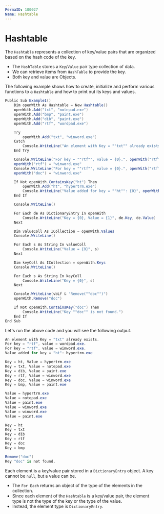 ```yaml
---
PermaID: 100027
Name: Hashtable
---
```


# Hashtable

The `Hashtable` represents a collection of key/value pairs that are organized based on the hash code of the key.

 - The `HashTable` stores a `Key`/`Value` pair type collection of data. 
 - We can retrieve items from `HashTable` to provide the key. 
 - Both key and value are Objects.

The following example shows how to create, initialize and perform various functions to a `Hashtable` and how to print out its keys and values.

```csharp
Public Sub Example1()
    Dim openWith As Hashtable = New Hashtable()
    openWith.Add("txt", "notepad.exe")
    openWith.Add("bmp", "paint.exe")
    openWith.Add("dib", "paint.exe")
    openWith.Add("rtf", "wordpad.exe")

    Try
        openWith.Add("txt", "winword.exe")
    Catch
        Console.WriteLine("An element with Key = ""txt"" already exists.")
    End Try

    Console.WriteLine("For key = ""rtf"", value = {0}.", openWith("rtf"))
    openWith("rtf") = "winword.exe"
    Console.WriteLine("For key = ""rtf"", value = {0}.", openWith("rtf"))
    openWith("doc") = "winword.exe"

    If Not openWith.ContainsKey("ht") Then
        openWith.Add("ht", "hypertrm.exe")
        Console.WriteLine("Value added for key = ""ht"": {0}", openWith("ht"))
    End If

    Console.WriteLine()

    For Each de As DictionaryEntry In openWith
        Console.WriteLine("Key = {0}, Value = {1}", de.Key, de.Value)
    Next

    Dim valueColl As ICollection = openWith.Values
    Console.WriteLine()

    For Each s As String In valueColl
        Console.WriteLine("Value = {0}", s)
    Next

    Dim keyColl As ICollection = openWith.Keys
    Console.WriteLine()

    For Each s As String In keyColl
        Console.WriteLine("Key = {0}", s)
    Next

    Console.WriteLine(vbLf & "Remove(""doc"")")
    openWith.Remove("doc")

    If Not openWith.ContainsKey("doc") Then
        Console.WriteLine("Key ""doc"" is not found.")
    End If
End Sub
```

Let's run the above code and you will see the following output.

```csharp
An element with Key = "txt" already exists.
For key = "rtf", value = wordpad.exe.
For key = "rtf", value = winword.exe.
Value added for key = "ht": hypertrm.exe

Key = ht, Value = hypertrm.exe
Key = txt, Value = notepad.exe
Key = dib, Value = paint.exe
Key = rtf, Value = winword.exe
Key = doc, Value = winword.exe
Key = bmp, Value = paint.exe

Value = hypertrm.exe
Value = notepad.exe
Value = paint.exe
Value = winword.exe
Value = winword.exe
Value = paint.exe

Key = ht
Key = txt
Key = dib
Key = rtf
Key = doc
Key = bmp

Remove("doc")
Key "doc" is not found.
```

Each element is a key/value pair stored in a `DictionaryEntry` object. A key cannot be `null`, but a value can be.

 - The `For Each` returns an object of the type of the elements in the collection. 
 - Since each element of the `Hashtable` is a key/value pair, the element type is not the type of the key or the type of the value. 
 - Instead, the element type is `DictionaryEntry`.